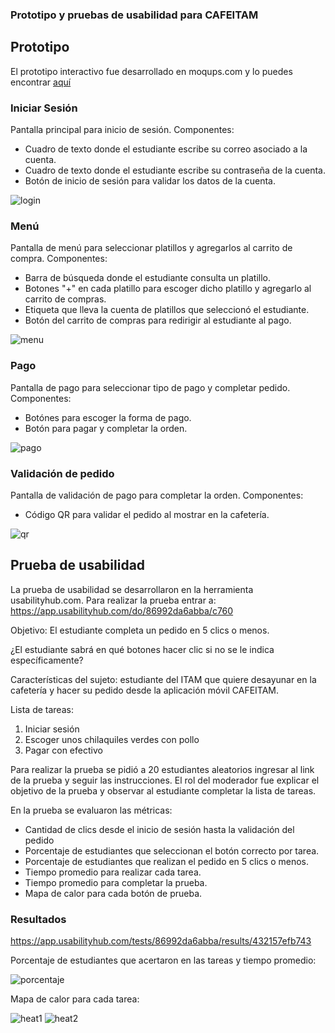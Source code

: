 ### Prototipo y pruebas de usabilidad para CAFEITAM 
## Prototipo
El prototipo interactivo fue desarrollado en moqups.com y lo puedes encontrar [aquí](https://app.moqups.com/xBNOLsfVMgjtg0WaLxAWVlUUXMwVZqmV/view/page/a28c22c2e)

### Iniciar Sesión
Pantalla principal para inicio de sesión.
Componentes:
- Cuadro de texto donde el estudiante escribe su correo asociado a la cuenta.
- Cuadro de texto donde el estudiante escribe su contraseña de la cuenta.
- Botón de inicio de sesión para validar los datos de la cuenta.

![login](./pics/Login.png)

### Menú
Pantalla de menú para seleccionar platillos y agregarlos al carrito de compra.
Componentes:
- Barra de búsqueda donde el estudiante consulta un platillo.
- Botones "+" en cada platillo para escoger dicho platillo y agregarlo al carrito de compras.
- Etiqueta que lleva la cuenta de platillos que seleccionó el estudiante.
- Botón del carrito de compras para redirigir al estudiante al pago.

![menu](./pics/Menu.png)

### Pago
Pantalla de pago para seleccionar tipo de pago y completar pedido.
Componentes:
- Botónes para escoger la forma de pago.
- Botón para pagar y completar la orden.

![pago](./pics/Pago.png)

### Validación de pedido
Pantalla de validación de pago para completar la orden.
Componentes:
- Código QR para validar el pedido al mostrar en la cafetería.

![qr](./pics/QR.png)

## Prueba de usabilidad
La prueba de usabilidad se desarrollaron en la herramienta usabilityhub.com. Para realizar la prueba entrar a: https://app.usabilityhub.com/do/86992da6abba/c760

Objetivo: El estudiante completa un pedido en 5 clics o menos.

¿El estudiante sabrá en qué botones hacer clic si no se le indica específicamente? 

Características del sujeto: estudiante del ITAM que quiere desayunar en la cafetería y hacer su pedido desde la aplicación móvil CAFEITAM.

Lista de tareas:
1. Iniciar sesión
2. Escoger unos chilaquiles verdes con pollo
3. Pagar con efectivo

Para realizar la prueba se pidió a 20 estudiantes aleatorios ingresar al link de la prueba y seguir las instrucciones. El rol del moderador fue explicar el objetivo de la prueba y observar al estudiante completar la lista de tareas.

En la prueba se evaluaron las métricas:
- Cantidad de clics desde el inicio de sesión hasta la validación del pedido
- Porcentaje de estudiantes que seleccionan el botón correcto por tarea.
- Porcentaje de estudiantes que realizan el pedido en 5 clics o menos.
- Tiempo promedio para realizar cada tarea.
- Tiempo promedio para completar la prueba.
- Mapa de calor para cada botón de prueba.

### Resultados
https://app.usabilityhub.com/tests/86992da6abba/results/432157efb743

Porcentaje de estudiantes que acertaron en las tareas y tiempo promedio:


![porcentaje](./pics/Porc.png)

Mapa de calor para cada tarea:


![heat1](./pics/heat1.png)
![heat2](./pics/heat2.png)
